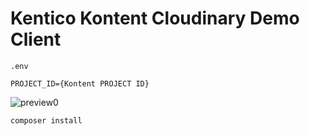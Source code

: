 # Kentico Kontent Cloudinary Demo Client

`.env`
```
PROJECT_ID={Kontent PROJECT ID}
```

![preview0](https://user-images.githubusercontent.com/20809372/177967813-f2a65aab-230b-40c8-82cb-67a08f7649e1.png)

`composer install`

